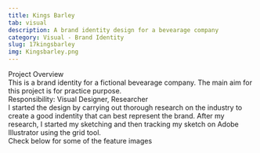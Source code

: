 ```yaml
---
title: Kings Barley
tab: visual
description: A brand identity design for a bevearage company
category: Visual - Brand Identity
slug: 17kingsbarley
img: Kingsbarley.png
---
```


<div class="lg:p-4 pt-4 mb-4 text-pryColor font-bold text-2xl lg:text-4xl">
  Project Overview
</div>

<div class="lg:p-4 mb-4 leading-9">
This is a brand identity for a fictional bevearage company. The main aim for this project is for practice purpose.
<div class="pt-4 ">
 <span class = "text-pryColor font-bold"> Responsibility:</span> Visual Designer, Researcher
</div>
</div>

<div class=" pt-4 lg:p-4 mb-4 leading-9">
I started the design by carrying out thorough research on the industry to create a good indentity that can best represent the brand. After my research, I started my sketching and then tracking my sketch on Adobe Illustrator using the grid tool.
</div>

  <div class="mt-14">
    <div><dynamic-image filename="kingsbarley-04.png"></dynamic-image> </div>
  </div>

<!--more-->

  <div class="mt-14 pt-4 lg:p-4 mb-4 leading-9">
  Check below for some of the feature images
  </div>

   <div class="mt-14">
    <div><dynamic-image filename="kingsbarley-06.png"></dynamic-image> </div>
        <div class ="mt-14"><dynamic-image filename="kingsbarley-08.png"></dynamic-image> </div>
                <div class ="mt-14"><dynamic-image filename="kingsbarley-09.png"></dynamic-image> </div>
                                <div class ="mt-14"><dynamic-image filename="Kingsbarley10.png"></dynamic-image> </div>
  </div>
